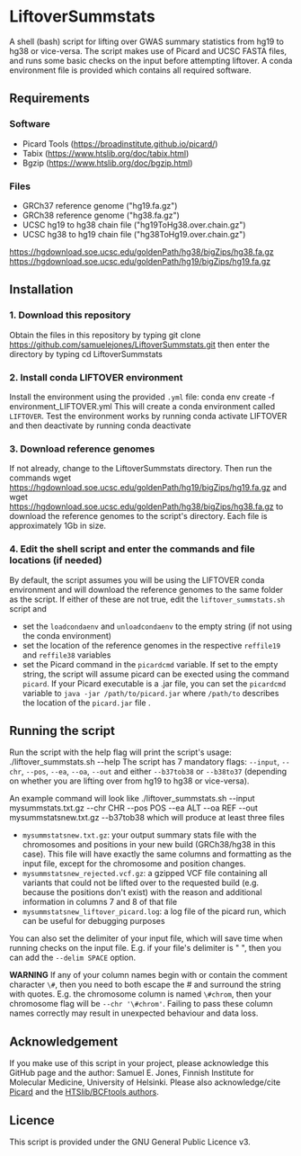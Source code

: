# LiftoverSummstats
A shell (bash) script for lifting over GWAS summary statistics from hg19 to hg38 or vice-versa. The script makes use of Picard and UCSC FASTA files, and runs some basic checks on the input before attempting liftover. A conda environment file is provided which contains all required software.

## Requirements
### Software
- Picard Tools (https://broadinstitute.github.io/picard/)
- Tabix (https://www.htslib.org/doc/tabix.html)
- Bgzip (https://www.htslib.org/doc/bgzip.html)

### Files
- GRCh37 reference genome ("hg19.fa.gz")
- GRCh38 reference genome ("hg38.fa.gz")
- UCSC hg19 to hg38 chain file ("hg19ToHg38.over.chain.gz")
- UCSC hg38 to hg19 chain file ("hg38ToHg19.over.chain.gz")

https://hgdownload.soe.ucsc.edu/goldenPath/hg38/bigZips/hg38.fa.gz
https://hgdownload.soe.ucsc.edu/goldenPath/hg19/bigZips/hg19.fa.gz

## Installation
### 1. Download this repository
Obtain the files in this repository by typing
    git clone https://github.com/samuelejones/LiftoverSummstats.git
then enter the directory by typing
    cd LiftoverSummstats

### 2. Install conda LIFTOVER environment
Install the environment using the provided `.yml` file:
    conda env create -f environment_LIFTOVER.yml
This will create a conda environment called `LIFTOVER`. Test the environment works by running
    conda activate LIFTOVER
and then deactivate by running
    conda deactivate

### 3. Download reference genomes
If not already, change to the LiftoverSummstats directory. Then run the commands
    wget https://hgdownload.soe.ucsc.edu/goldenPath/hg19/bigZips/hg19.fa.gz
and
    wget https://hgdownload.soe.ucsc.edu/goldenPath/hg38/bigZips/hg38.fa.gz
to download the reference genomes to the script's directory. Each file is approximately 1Gb in size.

### 4. Edit the shell script and enter the commands and file locations (if needed)
By default, the script assumes you will be using the LIFTOVER conda environment and will download the reference genomes to the same folder as the script. If either of these are not true, edit the `liftover_summstats.sh` script and
- set the `loadcondaenv` and `unloadcondaenv` to the empty string (if not using the conda environment)
- set the location of the reference genomes in the respective `reffile19` and `reffile38` variables
- set the Picard command in the `picardcmd` variable. If set to the empty string, the script will assume picard can be exected using the command `picard`. If your Picard executable is a .jar file, you can set the `picardcmd` variable to `java -jar /path/to/picard.jar` where `/path/to` describes the location of the `picard.jar` file
.

## Running the script
Run the script with the help flag will print the script's usage:
    ./liftover_summstats.sh --help
The script has 7 mandatory flags: `--input`, `--chr`, `--pos`, `--ea`, `--oa`, `--out` and either `--b37tob38` or `--b38to37` (depending on whether you are lifting over from hg19 to hg38 or vice-versa).

An example command will look like
    ./liftover_summstats.sh --input mysummstats.txt.gz --chr CHR --pos POS --ea ALT --oa REF --out mysummstatsnew.txt.gz --b37tob38
which will produce at least three files
- `mysummstatsnew.txt.gz`: your output summary stats file with the chromosomes and positions in your new build (GRCh38/hg38 in this case). This file will have exactly the same columns and formatting as the input file, except for the chromosome and position changes.
- `mysummstatsnew_rejected.vcf.gz`: a gzipped VCF file containing all variants that could not be lifted over to the requested build (e.g. because the positions don't exist) with the reason and additional information in columns 7 and 8 of that file
- `mysummstatsnew_liftover_picard.log`: a log file of the picard run, which can be useful for debugging purposes

You can also set the delimiter of your input file, which will save time when running checks on the input file. E.g. if your file's delimiter is " ", then you can add the `--delim SPACE` option.

**WARNING** If any of your column names begin with or contain the comment character `\#`, then you need to both escape the # and surround the string with quotes. E.g. the chromosome column is named `\#chrom`, then your chromosome flag will be `--chr '\#chrom'`. Failing to pass these column names correctly may result in unexpected behaviour and data loss.

## Acknowledgement
If you make use of this script in your project, please acknowledge this GitHub page and the author: Samuel E. Jones, Finnish Institute for Molecular Medicine, University of Helsinki. Please also acknowledge/cite [Picard](https://github.com/broadinstitute/picard#citing) and the [HTSlib/BCFtools authors](https://www.htslib.org/doc/#publications).

## Licence
This script is provided under the GNU General Public Licence v3.
